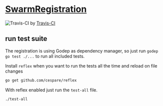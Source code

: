 # [SwarmRegistration](https://swarm-registration.herokuapp.com/)

![Travis-CI](https://travis-ci.org/alveary/swarm-registration.svg) by [Travis-CI](https://travis-ci.org/alveary/swarm-registration)


## run test suite

The registration is using Godep as dependency manager,
so just run `godep go test ./...` to run all included tests.

Install `reflex` when you want to run the tests all the time and reload on file changes

```sh
go get github.com/cespare/reflex
```

With reflex enabled just run the `test-all` file.

```sh
./test-all
```
